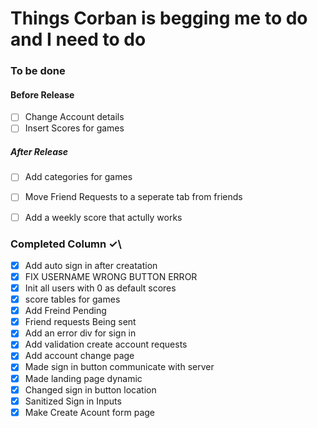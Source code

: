 # Things Corban is begging me to do and I need to do

### To be done
#### Before Release
- [ ] Change Account details
- [ ] Insert Scores for games
##### After Release
- [ ] Add categories for games
- [ ] Move Friend Requests to a seperate tab from friends
- [ ] Add a weekly score that actully works


### Completed Column ✓\
- [x] Add auto sign in after creatation
- [x] FIX USERNAME WRONG BUTTON ERROR
- [x] Init all users with 0 as default scores
- [x] score tables for games
- [x] Add Freind Pending
- [x] Friend requests Being sent
- [x] Add an error div for sign in
- [x] Add validation create account requests
- [x] Add account change page
- [x] Made sign in button communicate with server
- [x] Made landing page dynamic
- [x] Changed sign in button location
- [x] Sanitized Sign in Inputs
- [x] Make Create Acount form page

